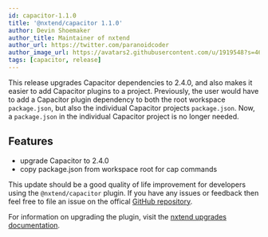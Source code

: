 ```yaml
---
id: capacitor-1.1.0
title: '@nxtend/capacitor 1.1.0'
author: Devin Shoemaker
author_title: Maintainer of nxtend
author_url: https://twitter.com/paranoidcoder
author_image_url: https://avatars2.githubusercontent.com/u/1919548?s=460&u=e8799ad545249d59bf57b7ee35a8841825004ca0&v=4
tags: [capacitor, release]
---
```


This release upgrades Capacitor dependencies to 2.4.0, and also makes it easier to add Capacitor plugins to a project. Previously, the user would have to add a Capacitor plugin dependency to both the root workspace `package.json`, but also the individual Capacitor projects `package.json`. Now, a `package.json` in the individual Capacitor project is no longer needed.

## Features

- upgrade Capacitor to 2.4.0
- copy package.json from workspace root for cap commands

<!--truncate-->

This update should be a good quality of life improvement for developers using the `@nxtend/capacitor` plugin. If you have any issues or feedback then feel free to file an issue on the offical [GitHub repository](https://github.com/nxtend-team/nxtend).

For information on upgrading the plugin, visit the [nxtend upgrades documentation](../docs/nxtend/upgrades).
